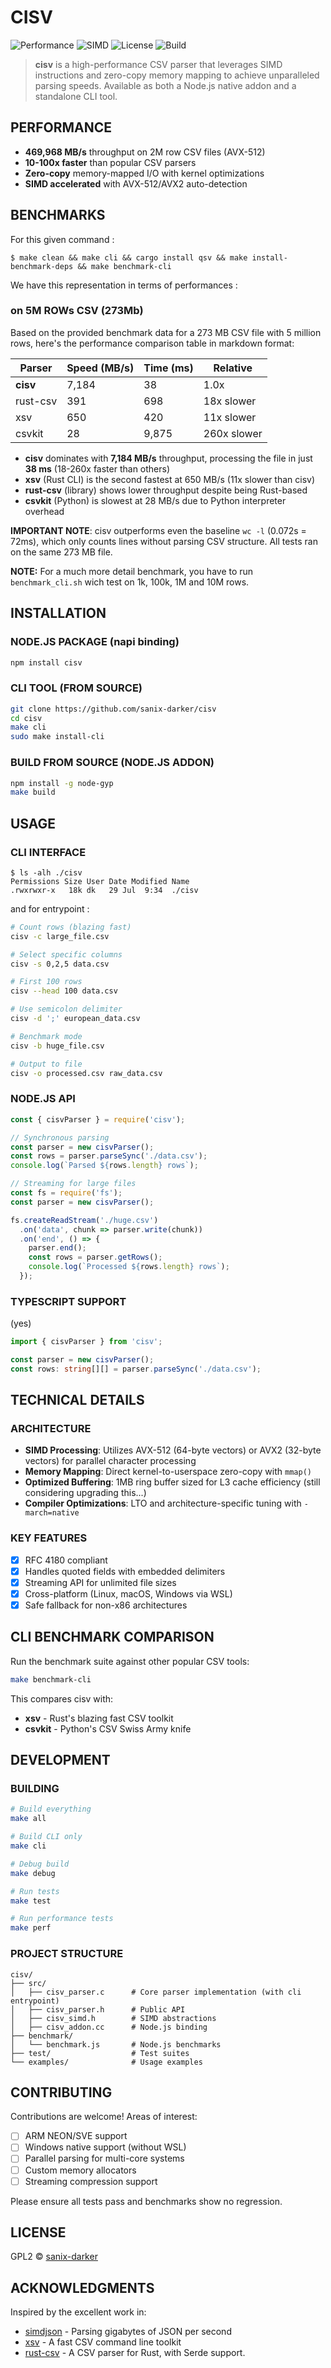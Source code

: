 # CISV

![Performance](https://img.shields.io/badge/performance-blazing%20fast-red)
![SIMD](https://img.shields.io/badge/SIMD-AVX512%2FAVX2-green)
![License](https://img.shields.io/badge/license-MIT-blue)
![Build](https://img.shields.io/badge/build-passing-brightgreen)

> **cisv** is a high-performance CSV parser that leverages SIMD instructions and zero-copy memory mapping to achieve unparalleled parsing speeds. Available as both a Node.js native addon and a standalone CLI tool.

## PERFORMANCE

- **469,968 MB/s** throughput on 2M row CSV files (AVX-512)
- **10-100x faster** than popular CSV parsers
- **Zero-copy** memory-mapped I/O with kernel optimizations
- **SIMD accelerated** with AVX-512/AVX2 auto-detection

## BENCHMARKS

For this given command :

```console
$ make clean && make cli && cargo install qsv && make install-benchmark-deps && make benchmark-cli
```

We have this representation in terms of performances :

### on 5M ROWs CSV (273Mb)

Based on the provided benchmark data for a 273 MB CSV file with 5 million rows, here's the performance comparison table in markdown format:

| Parser        | Speed (MB/s) | Time (ms) | Relative       |
|---------------|--------------|-----------|----------------|
| **cisv**      | 7,184        | 38        | 1.0x           |
| rust-csv      | 391          | 698       | 18x slower     |
| xsv           | 650          | 420       | 11x slower     |
| csvkit        | 28           | 9,875     | 260x slower    |

- **cisv** dominates with **7,184 MB/s** throughput, processing the file in just **38 ms** (18-260x faster than others)
- **xsv** (Rust CLI) is the second fastest at 650 MB/s (11x slower than cisv)
- **rust-csv** (library) shows lower throughput despite being Rust-based
- **csvkit** (Python) is slowest at 28 MB/s due to Python interpreter overhead

**IMPORTANT NOTE**: cisv outperforms even the baseline `wc -l` (0.072s = 72ms), which only counts lines without parsing CSV structure. All tests ran on the same 273 MB file.

**NOTE:** For a much more detail benchmark, you have to run `benchmark_cli.sh` wich test on 1k, 100k, 1M and 10M rows.

## INSTALLATION

### NODE.JS PACKAGE (napi binding)

```bash
npm install cisv
```

### CLI TOOL (FROM SOURCE)

```bash
git clone https://github.com/sanix-darker/cisv
cd cisv
make cli
sudo make install-cli
```

### BUILD FROM SOURCE (NODE.JS ADDON)

```bash
npm install -g node-gyp
make build
```

## USAGE

### CLI INTERFACE

```console
$ ls -alh ./cisv
Permissions Size User Date Modified Name
.rwxrwxr-x   18k dk   29 Jul  9:34  ./cisv
```

and for entrypoint :

```bash
# Count rows (blazing fast)
cisv -c large_file.csv

# Select specific columns
cisv -s 0,2,5 data.csv

# First 100 rows
cisv --head 100 data.csv

# Use semicolon delimiter
cisv -d ';' european_data.csv

# Benchmark mode
cisv -b huge_file.csv

# Output to file
cisv -o processed.csv raw_data.csv
```

### NODE.JS API

```javascript
const { cisvParser } = require('cisv');

// Synchronous parsing
const parser = new cisvParser();
const rows = parser.parseSync('./data.csv');
console.log(`Parsed ${rows.length} rows`);

// Streaming for large files
const fs = require('fs');
const parser = new cisvParser();

fs.createReadStream('./huge.csv')
  .on('data', chunk => parser.write(chunk))
  .on('end', () => {
    parser.end();
    const rows = parser.getRows();
    console.log(`Processed ${rows.length} rows`);
  });
```

### TYPESCRIPT SUPPORT

(yes)

```typescript
import { cisvParser } from 'cisv';

const parser = new cisvParser();
const rows: string[][] = parser.parseSync('./data.csv');
```

## TECHNICAL DETAILS

### ARCHITECTURE

- **SIMD Processing**: Utilizes AVX-512 (64-byte vectors) or AVX2 (32-byte vectors) for parallel character processing
- **Memory Mapping**: Direct kernel-to-userspace zero-copy with `mmap()`
- **Optimized Buffering**: 1MB ring buffer sized for L3 cache efficiency (still considering upgrading this...)
- **Compiler Optimizations**: LTO and architecture-specific tuning with `-march=native`

### KEY FEATURES

- [x] RFC 4180 compliant
- [x] Handles quoted fields with embedded delimiters
- [x] Streaming API for unlimited file sizes
- [x] Cross-platform (Linux, macOS, Windows via WSL)
- [x] Safe fallback for non-x86 architectures

## CLI BENCHMARK COMPARISON

Run the benchmark suite against other popular CSV tools:

```bash
make benchmark-cli
```

This compares cisv with:
- **xsv** - Rust's blazing fast CSV toolkit
- **csvkit** - Python's CSV Swiss Army knife

## DEVELOPMENT

### BUILDING

```bash
# Build everything
make all

# Build CLI only
make cli

# Debug build
make debug

# Run tests
make test

# Run performance tests
make perf
```

### PROJECT STRUCTURE

```
cisv/
├── src/
│   ├── cisv_parser.c      # Core parser implementation (with cli entrypoint)
│   ├── cisv_parser.h      # Public API
│   ├── cisv_simd.h        # SIMD abstractions
│   ├── cisv_addon.cc      # Node.js binding
├── benchmark/
│   └── benchmark.js       # Node.js benchmarks
├── test/                  # Test suites
└── examples/              # Usage examples
```

## CONTRIBUTING

Contributions are welcome! Areas of interest:

- [ ] ARM NEON/SVE support
- [ ] Windows native support (without WSL)
- [ ] Parallel parsing for multi-core systems
- [ ] Custom memory allocators
- [ ] Streaming compression support

Please ensure all tests pass and benchmarks show no regression.

## LICENSE

GPL2 © [sanix-darker](https://github.com/sanix-darker)

## ACKNOWLEDGMENTS

Inspired by the excellent work in:
- [simdjson](https://github.com/simdjson/simdjson) - Parsing gigabytes of JSON per second
- [xsv](https://github.com/BurntSushi/xsv) - A fast CSV command line toolkit
- [rust-csv](https://github.com/BurntSushi/rust-csv) - A CSV parser for Rust, with Serde support.
